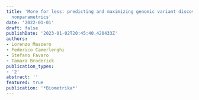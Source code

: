 ```yaml
---
title: 'More for less: predicting and maximizing genomic variant discovery via Bayesian
  nonparametrics'
date: '2022-01-01'
draft: false
publishDate: '2023-01-02T20:45:40.420433Z'
authors:
- Lorenzo Masoero
- Federico Camerlenghi
- Stefano Favaro
- Tamara Broderick
publication_types:
- '2'
abstract: ''
featured: true
publication: '*Biometrika*'
---
```


